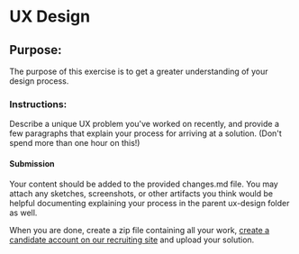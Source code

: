 UX Design
=================

## Purpose:

The purpose of this exercise is to get a greater understanding of your design process.

### Instructions:

Describe a unique UX problem you've worked on recently, and provide a few paragraphs that explain your process for arriving at a solution. (Don't spend more than one hour on this!)

#### Submission

Your content should be added to the provided changes.md file. You may attach any sketches, screenshots, or other artifacts you think would be helpful documenting explaining your process in the parent ux-design folder as well.

When you are done, create a zip file containing all your work, [create a candidate account on our recruiting site](https://people.adhoc.team/candidates/sign_up) and upload your solution.
